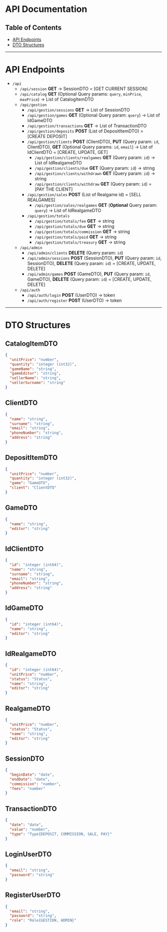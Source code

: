 # API Documentation

## Table of Contents

- [API Endpoints](#api-endpoints)
- [DTO Structures](#dto-structures)

---

# API Endpoints

- `/api`
  - `/api/session` **GET** -> SessionDTO = [GET CURRENT SESSION]
  - `/api/catalog` **GET** (Optional Query params: `query`, `minPrice`, `maxPrice`) -> List of CatalogItemDTO
  - `/api/gestion`
    - `/api/gestion/sessions` **GET** -> List of SessionDTO
    - `/api/gestion/games` **GET** (Optional Query param: `query`) -> List of IdGameDTO
    - `/api/gestion/transactions` **GET** -> List of TransactionDTO
    - `/api/gestion/deposits` **POST** (List of DepositItemDTO) = [CREATE DEPOSIT]
    - `/api/gestion/clients` **POST** (ClientDTO), **PUT** (Query param: `id`, ClientDTO), **GET** (Optional Query params: `id`, `email`) -> List of IdClientDTO = [CREATE, UPDATE, GET]
      - `/api/gestion/clients/realgames` **GET** (Query param: `id`) -> List of IdRealgameDTO
      - `/api/gestion/clients/due` **GET** (Query param: `id`) -> string
      - `/api/gestion/clients/withdrawn` **GET** (Query param: `id`) -> string
      - `/api/gestion/clients/withdraw` **GET** (Query param: `id`) = [PAY THE CLIENT]
    - `/api/gestion/sales` **POST** (List of Realgame id) = [SELL REALGAMES]
      - `/api/gestion/sales/realgames` **GET** (**Optional** Query param: `query`) -> List of IdRealgameDTO
    - `/api/gestion/totals`
      - `/api/gestion/totals/fee` **GET** -> string
      - `/api/gestion/totals/due` **GET** -> string
      - `/api/gestion/totals/commission` **GET** -> string
      - `/api/gestion/totals/paid` **GET** -> string
      - `/api/gestion/totals/treasury` **GET** -> string
  - `/api/admin`
    - `/api/admin/clients` **DELETE** (Query param: `id`)
    - `/api/admin/sessions` **POST** (SessionDTO), **PUT** (Query param: `id`, SessionDTO), **DELETE** (Query param: `id`) = [CREATE, UPDATE, DELETE]
    - `/api/admin/games` **POST** (GameDTO), **PUT** (Query param: `id`, GameDTO), **DELETE** (Query param: `id`) = [CREATE, UPDATE, DELETE]
  - `/api/auth`
    - `/api/auth/login` **POST** (UserDTO) -> token
    - `/api/auth/register` **POST** (UserDTO) -> token

---

# DTO Structures

## CatalogItemDTO
```json
{
  "unitPrice": "number",
  "quantity": "integer (int32)",
  "gameName": "string",
  "gameEditor": "string",
  "sellerName": "string",
  "sellerSurname": "string"
}
```

## ClientDTO

```json
{
  "name": "string",
  "surname": "string",
  "email": "string",
  "phoneNumber": "string",
  "address": "string"
}
```

## DepositItemDTO
```json
{
  "unitPrice": "number",
  "quantity": "integer (int32)",
  "game": "GameDTO",
  "client": "ClientDTO"
}
```

## GameDTO
```json
{
  "name": "string",
  "editor": "string"
}
```

## IdClientDTO
```json
{
  "id": "integer (int64)",
  "name": "string",
  "surname": "string",
  "email": "string",
  "phoneNumber": "string",
  "address": "string"
}
```

## IdGameDTO
```json
{
  "id": "integer (int64)",
  "name": "string",
  "editor": "string"
}
```

## IdRealgameDTO
```json
{
  "id": "integer (int64)",
  "unitPrice": "number",
  "status": "Status",
  "name": "string",
  "editor": "string"
}
```

## RealgameDTO
```json
{
  "unitPrice": "number",
  "status": "Status",
  "name": "string",
  "editor": "string"
}
```

## SessionDTO
```json
{
  "beginDate": "date",
  "endDate": "date",
  "commission": "number",
  "fees": "number"
}
```

## TransactionDTO
```json
{
  "date": "date",
  "value": "number",
  "type": "Type{DEPOSIT, COMMISSION, SALE, PAY}"
}
```

## LoginUserDTO
```json
{
  "email": "string",
  "password": "string"
}
```

## RegisterUserDTO
```json
{
  "email": "string",
  "password": "string",
  "role": "Role{GESTION, ADMIN}"
}
```
